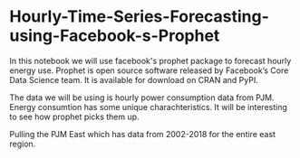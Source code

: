 # Hourly-Time-Series-Forecasting-using-Facebook-s-Prophet

In this notebook we will use facebook's prophet package to forecast hourly energy use. Prophet is open source software released by Facebook’s Core Data Science team. It is available for download on CRAN and PyPI.

The data we will be using is hourly power consumption data from PJM. Energy consumtion has some unique charachteristics. It will be interesting to see how prophet picks them up.

Pulling the PJM East which has data from 2002-2018 for the entire east region.
